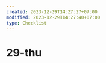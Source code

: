 ```yaml
---
created: 2023-12-29T14:27:27+07:00
modified: 2023-12-29T14:27:40+07:00
type: Checklist
---
```


# 29-thu

